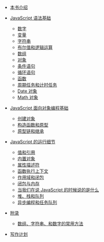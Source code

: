 * [本书介绍](README.md)
* [JavaScript 语法基础](basics/README.md)
    * [数字](basics/number.md)
    * [变量](basics/variable.md)
    * [字符串](basics/string.md)
    * [布尔值和逻辑运算](basics/logic.md)
    * [数组](basics/array.md)
    * [对象](basics/object.md)
    * [条件语句](basics/condition.md)
    * [循环语句](basics/loop.md)
    * [函数](basics/function.md)
    * [周期任务和计时任务](basics/timer.md)
    * [Date 对象](basics/date.md)
    * [Math 对象](basics/math.md)

* [JavaScript 面向对象编程基础](oop/README.md)
    * [创建对象](oop/create.md)
    * [构造函数和原型](oop/prototype.md)
    * [原型链和继承](oop/chain.md)

* [JavaScript 的运行细节](advanced/README.md)
    * [值和引用]()
    * [内置对象]()
    * [属性描述符]()
    * [函数执行上下文]()
    * [作用域和闭包]()
    * [闭包与内存]()
    * [当我们在说 JavaScript 的时候说的是什么]()
    * [堆、栈和队列]()
    * [异步编程和任务队列]()


* [附录]()
    * [数组、字符串、和数字的常用方法]()
    
* [写作计划](todolist.md)
